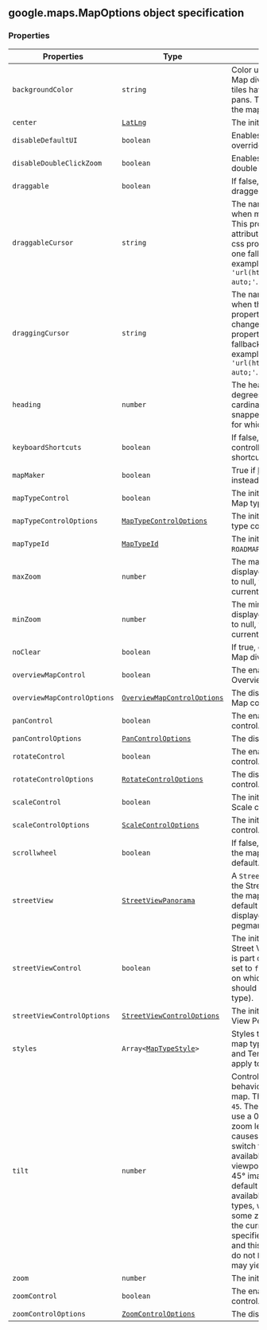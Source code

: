 <h2 id="MapOptions">google.maps.MapOptions object specification</h2>
<h3>Properties</h3><table summary="interface MapOptions - Properties" width="100%">
<thead>
<tr><th>Properties</th>
<th>Type</th>
<th>Description</th>
</tr></thead>
<tbody>
<tr>
<td><code>backgroundColor</code></td>
<td><code>string</code></td>
<td>Color used for the background of the Map div. This color will be visible when tiles have not yet loaded as the user pans. This option can only be set when the map is initialized.</td>
</tr>
<tr>
<td><code>center</code></td>
<td><code><a href="https://github.com/amenadiel/google-maps-documentation/blob/master/docs/LatLng.md">LatLng</a></code></td>
<td>The initial Map center. Required.</td>
</tr>
<tr>
<td><code>disableDefaultUI</code></td>
<td><code>boolean</code></td>
<td>Enables/disables all default UI. May be overridden individually.</td>
</tr>
<tr>
<td><code>disableDoubleClickZoom</code></td>
<td><code>boolean</code></td>
<td>Enables/disables zoom and center on double click. Enabled by default.</td>
</tr>
<tr>
<td><code>draggable</code></td>
<td><code>boolean</code></td>
<td>If false, prevents the map from being dragged. Dragging is enabled by default.</td>
</tr>
<tr>
<td><code>draggableCursor</code></td>
<td><code>string</code></td>
<td>The name or url of the cursor to display when mousing over a draggable map. This property uses the css <code>cursor</code> attribute to change the icon. As with the css property, you must specify at least one fallback cursor that is not a URL. For example: <code>draggableCursor: 'url(http://www.example.com/icon.png), auto;'</code>.</td>
</tr>
<tr>
<td><code>draggingCursor</code></td>
<td><code>string</code></td>
<td>The name or url of the cursor to display when the map is being dragged. This property uses the css <code>cursor</code> attribute to change the icon. As with the css property, you must specify at least one fallback cursor that is not a URL. For example: <code>draggingCursor: 'url(http://www.example.com/icon.png), auto;'</code>.</td>
</tr>
<tr>
<td><code>heading</code></td>
<td><code>number</code></td>
<td>The heading for aerial imagery in degrees measured clockwise from cardinal direction North. Headings are snapped to the nearest available angle for which imagery is available.</td>
</tr>
<tr>
<td><code>keyboardShortcuts</code></td>
<td><code>boolean</code></td>
<td>If false, prevents the map from being controlled by the keyboard. Keyboard shortcuts are enabled by default.</td>
</tr>
<tr>
<td><code>mapMaker</code></td>
<td><code>boolean</code></td>
<td>True if <a href="http://www.google.com/mapmaker">Map Maker</a> tiles should be used instead of regular tiles.</td>
</tr>
<tr>
<td><code>mapTypeControl</code></td>
<td><code>boolean</code></td>
<td>The initial enabled/disabled state of the Map type control.</td>
</tr>
<tr>
<td><code>mapTypeControlOptions</code></td>
<td><code><a href="https://github.com/amenadiel/google-maps-documentation/blob/master/docs/MapTypeControlOptions.md">MapTypeControlOptions</a></code></td>
<td>The initial display options for the Map type control.</td>
</tr>
<tr>
<td><code>mapTypeId</code></td>
<td><code><a href="https://github.com/amenadiel/google-maps-documentation/blob/master/docs/MapTypeId.md">MapTypeId</a></code></td>
<td>The initial Map mapTypeId. Defaults to <code>ROADMAP</code>.</td>
</tr>
<tr>
<td><code>maxZoom</code></td>
<td><code>number</code></td>
<td>The maximum zoom level which will be displayed on the map. If omitted, or set to null, the maximum zoom from the current map type is used instead.</td>
</tr>
<tr>
<td><code>minZoom</code></td>
<td><code>number</code></td>
<td>The minimum zoom level which will be displayed on the map. If omitted, or set to null, the minimum zoom from the current map type is used instead.</td>
</tr>
<tr>
<td><code>noClear</code></td>
<td><code>boolean</code></td>
<td>If true, do not clear the contents of the Map div.</td>
</tr>
<tr>
<td><code>overviewMapControl</code></td>
<td><code>boolean</code></td>
<td>The enabled/disabled state of the Overview Map control.</td>
</tr>
<tr>
<td><code>overviewMapControlOptions</code></td>
<td><code><a href="https://github.com/amenadiel/google-maps-documentation/blob/master/docs/OverviewMapControlOptions.md">OverviewMapControlOptions</a></code></td>
<td>The display options for the Overview Map control.</td>
</tr>
<tr>
<td><code>panControl</code></td>
<td><code>boolean</code></td>
<td>The enabled/disabled state of the Pan control.</td>
</tr>
<tr>
<td><code>panControlOptions</code></td>
<td><code><a href="https://github.com/amenadiel/google-maps-documentation/blob/master/docs/PanControlOptions.md">PanControlOptions</a></code></td>
<td>The display options for the Pan control.</td>
</tr>
<tr>
<td><code>rotateControl</code></td>
<td><code>boolean</code></td>
<td>The enabled/disabled state of the Rotate control.</td>
</tr>
<tr>
<td><code>rotateControlOptions</code></td>
<td><code><a href="https://github.com/amenadiel/google-maps-documentation/blob/master/docs/RotateControlOptions.md">RotateControlOptions</a></code></td>
<td>The display options for the Rotate control.</td>
</tr>
<tr>
<td><code>scaleControl</code></td>
<td><code>boolean</code></td>
<td>The initial enabled/disabled state of the Scale control.</td>
</tr>
<tr>
<td><code>scaleControlOptions</code></td>
<td><code><a href="https://github.com/amenadiel/google-maps-documentation/blob/master/docs/ScaleControlOptions.md">ScaleControlOptions</a></code></td>
<td>The initial display options for the Scale control.</td>
</tr>
<tr>
<td><code>scrollwheel</code></td>
<td><code>boolean</code></td>
<td>If false, disables scrollwheel zooming on the map. The scrollwheel is enabled by default.</td>
</tr>
<tr>
<td><code>streetView</code></td>
<td><code><a href="https://github.com/amenadiel/google-maps-documentation/blob/master/docs/StreetViewPanorama.md">StreetViewPanorama</a></code></td>
<td>A <code>StreetViewPanorama</code> to display when the Street View pegman is dropped on the map. If no panorama is specified, a default <code>StreetViewPanorama</code> will be displayed in the map's <code>div</code> when the pegman is dropped.</td>
</tr>
<tr>
<td><code>streetViewControl</code></td>
<td><code>boolean</code></td>
<td>The initial enabled/disabled state of the Street View Pegman control. This control is part of the default UI, and should be set to <code>false</code> when displaying a map type on which the Street View road overlay should not appear (e.g. a non-Earth map type).</td>
</tr>
<tr>
<td><code>streetViewControlOptions</code></td>
<td><code><a href="https://github.com/amenadiel/google-maps-documentation/blob/master/docs/StreetViewControlOptions.md">StreetViewControlOptions</a></code></td>
<td>The initial display options for the Street View Pegman control.</td>
</tr>
<tr>
<td><code>styles</code></td>
<td><code>Array&lt;<a href="https://github.com/amenadiel/google-maps-documentation/blob/master/docs/MapTypeStyle.md">MapTypeStyle</a>&gt;</code></td>
<td>Styles to apply to each of the default map types. Note that for Satellite/Hybrid and Terrain modes, these styles will only apply to labels and geometry.</td>
</tr>
<tr>
<td><code>tilt</code></td>
<td><code>number</code></td>
<td>Controls the automatic switching behavior for the angle of incidence of the map. The only allowed values are <code>0</code> and <code>45</code>. The value <code>0</code> causes the map to always use a 0° overhead view regardless of the zoom level and viewport. The value <code>45</code> causes the tilt angle to automatically switch to 45 whenever 45° imagery is available for the current zoom level and viewport, and switch back to 0 whenever 45° imagery is not available (this is the default behavior). 45° imagery is only available for <code>SATELLITE</code> and <code>HYBRID</code> map types, within some locations, and at some zoom levels. <b>Note:</b> <code>getTilt</code> returns the current tilt angle, not the value specified by this option. Because <code>getTilt</code> and this option refer to different things, do not <code>bind()</code> the <code>tilt</code> property; doing so may yield unpredictable effects.</td>
</tr>
<tr>
<td><code>zoom</code></td>
<td><code>number</code></td>
<td>The initial Map zoom level. Required.</td>
</tr>
<tr>
<td><code>zoomControl</code></td>
<td><code>boolean</code></td>
<td>The enabled/disabled state of the Zoom control.</td>
</tr>
<tr>
<td><code>zoomControlOptions</code></td>
<td><code><a href="https://github.com/amenadiel/google-maps-documentation/blob/master/docs/ZoomControlOptions.md">ZoomControlOptions</a></code></td>
<td>The display options for the Zoom control.</td>
</tr>
</tbody>
</table>